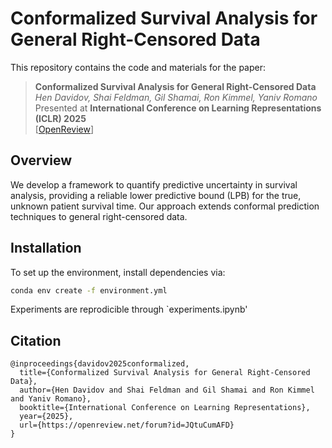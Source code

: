 # Conformalized Survival Analysis for General Right-Censored Data

This repository contains the code and materials for the paper:

> **Conformalized Survival Analysis for General Right-Censored Data**  
> *Hen Davidov, Shai Feldman, Gil Shamai, Ron Kimmel, Yaniv Romano*  
> Presented at **International Conference on Learning Representations (ICLR) 2025**  
> [[OpenReview](https://openreview.net/forum?id=JQtuCumAFD)]

## Overview
We develop a framework to quantify predictive uncertainty in survival analysis, providing a reliable lower predictive bound (LPB) for the true, unknown patient survival time. Our approach extends conformal prediction techniques to general right-censored data.

## Installation
To set up the environment, install dependencies via:
```bash
conda env create -f environment.yml
```

Experiments are reprodicible through `experiments.ipynb'

## Citation

```
@inproceedings{davidov2025conformalized,
  title={Conformalized Survival Analysis for General Right-Censored Data},
  author={Hen Davidov and Shai Feldman and Gil Shamai and Ron Kimmel and Yaniv Romano},
  booktitle={International Conference on Learning Representations},
  year={2025},
  url={https://openreview.net/forum?id=JQtuCumAFD}
}
```

